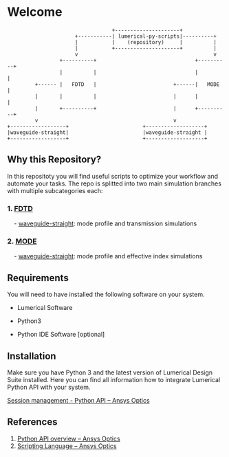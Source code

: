 # Welcome

                                      +---------------------+                                                                                                  
                          +-----------| lumerical-py-scripts|----------+                                                                                       
                          |           |    (repository)     |          |                                                                                       
                          |           +---------------------+          |                                                                                       
                          v                                            v                                                                                       
                     +----------+                                +----------+                                                                                  
                     |          |                                |          |                                                                                  
             +------ |   FDTD   |                         +------|   MODE   |                                                                                  
             |       |          |                         |      |          |                                                                                  
             |       +----------+                         |      +----------+                                                                                  
             v                                            v                                                                                                    
    +------------------+                        +-------------------+                                                                                          
    |waveguide-straight|                        |waveguide-straight |                                                                                          
    +------------------+                        +-------------------+

## Why this Repository?

In this repositoty you will find useful scripts to optimize your workflow and automate your tasks. The repo is splitted into two main simulation branches with multiple subcategories each:

### 1. [FDTD](waveguide-straight)

    - [waveguide-straight](MODE/waveguide): mode profile and transmission simulations

### 2. [MODE](/MODE)

    - [waveguide-straight](MODE/waveguide): mode profile and effective index simulations

## Requirements

You will need to have installed the following software on your system.

- Lumerical Software

- Python3

- Python IDE Software [optional]

## Installation

Make sure you have Python 3 and the latest version of Lumerical Design Suite installed. Here you can find all information how to integrate Lumerical Python API with your system.

[Session management - Python API &ndash; Ansys Optics](https://optics.ansys.com/hc/en-us/articles/360041873053) 

## References

1. [Python API overview &ndash; Ansys Optics](https://optics.ansys.com/hc/en-us/articles/360037824513-Python-API-overview)
2. [Scripting Language &ndash; Ansys Optics](https://optics.ansys.com/hc/en-us/categories/360001998954-Scripting-Language)
